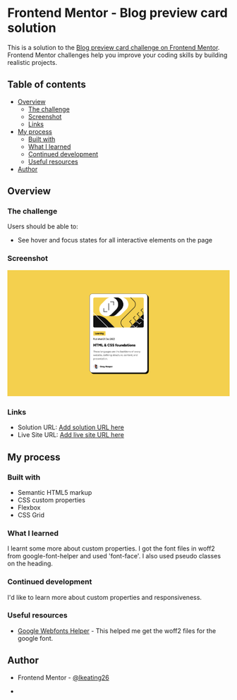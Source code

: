 # Frontend Mentor - Blog preview card solution

This is a solution to the [Blog preview card challenge on Frontend Mentor](https://www.frontendmentor.io/challenges/blog-preview-card-ckPaj01IcS). Frontend Mentor challenges help you improve your coding skills by building realistic projects.

## Table of contents

- [Overview](#overview)
  - [The challenge](#the-challenge)
  - [Screenshot](#screenshot)
  - [Links](#links)
- [My process](#my-process)
  - [Built with](#built-with)
  - [What I learned](#what-i-learned)
  - [Continued development](#continued-development)
  - [Useful resources](#useful-resources)
- [Author](#author)

## Overview

### The challenge

Users should be able to:

- See hover and focus states for all interactive elements on the page

### Screenshot

![](./screenshot.png)

### Links

- Solution URL: [Add solution URL here](https://your-solution-url.com)
- Live Site URL: [Add live site URL here](https://your-live-site-url.com)

## My process

### Built with

- Semantic HTML5 markup
- CSS custom properties
- Flexbox
- CSS Grid

### What I learned

I learnt some more about custom properties.
I got the font files in woff2 from google-font-helper and used 'font-face'.
I also used pseudo classes on the heading.

### Continued development

I'd like to learn more about custom properties and responsiveness.

### Useful resources

- [Google Webfonts Helper](https://gwfh.mranftl.com/fonts) - This helped me get the woff2 files for the google font.

## Author

- Frontend Mentor - [@lkeating26](https://www.frontendmentor.io/profile/lkeating26)

*
